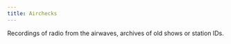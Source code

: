 ```yaml
---
title: Airchecks
---
```

Recordings of radio from the airwaves,
archives of old shows or station IDs.
